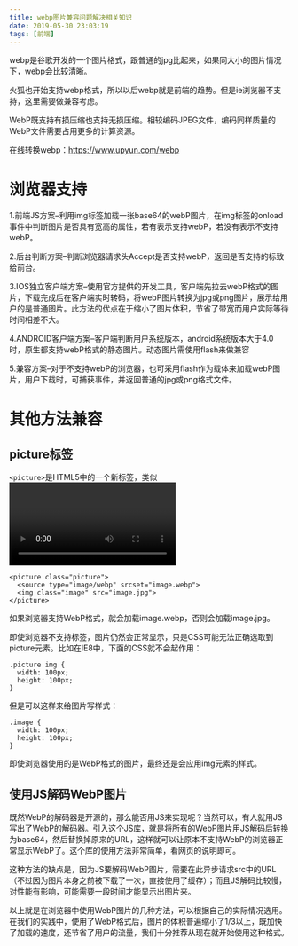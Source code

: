 ```yaml
---
title: webp图片兼容问题解决相关知识
date: 2019-05-30 23:03:19
tags: [前端]
---
```


webp是谷歌开发的一个图片格式，跟普通的jpg比起来，如果同大小的图片情况下，webp会比较清晰。

火狐也开始支持webp格式，所以以后webp就是前端的趋势。但是ie浏览器不支持，这里需要做兼容考虑。

WebP既支持有损压缩也支持无损压缩。相较编码JPEG文件，编码同样质量的WebP文件需要占用更多的计算资源。

在线转换webp：https://www.upyun.com/webp


# 浏览器支持

1.前端JS方案–利用img标签加载一张base64的webP图片，在img标签的onload事件中判断图片是否具有宽高的属性，若有表示支持webP，若没有表示不支持webP。

2.后台判断方案–判断浏览器请求头Accept是否支持webP，返回是否支持的标致给前台。

3.IOS独立客户端方案–使用官方提供的开发工具，客户端先拉去webP格式的图片，下载完成后在客户端实时转码，将webP图片转换为jpg或png图片，展示给用户的是普通图片。此方法的优点在于缩小了图片体积，节省了带宽而用户实际等待时间相差不大。

4.ANDROID客户端方案–客户端判断用户系统版本，android系统版本大于4.0时，原生都支持webP格式的静态图片。动态图片需使用flash来做兼容

5.兼容方案–对于不支持webP的浏览器，也可采用flash作为载体来加载webP图片，用户下载时，可捕获事件，并返回普通的jpg或png格式文件。

# 其他方法兼容

<!--more-->
##  picture标签

`<picture>`是HTML5中的一个新标签，类似<video>它也可以指定多个格式的资源，由浏览器选择自己支持的格式进行加载。

```
<picture class="picture">
  <source type="image/webp" srcset="image.webp">
  <img class="image" src="image.jpg">
</picture>
```
如果浏览器支持WebP格式，就会加载image.webp，否则会加载image.jpg。

即使浏览器不支持<picture>标签，图片仍然会正常显示，只是CSS可能无法正确选取到picture元素。比如在IE8中，下面的CSS就不会起作用：

```
.picture img {
  width: 100px;
  height: 100px;
}
```
但是可以这样来给图片写样式：
```
.image {
  width: 100px;
  height: 100px;
}
```
即使浏览器使用的是WebP格式的图片，最终还是会应用img元素的样式。

## 使用JS解码WebP图片

既然WebP的解码器是开源的，那么能否用JS来实现呢？当然可以，有人就用JS写出了WebP的解码器。引入这个JS库，就是将所有的WebP图片用JS解码后转换为base64，然后替换掉原来的URL，这样就可以让原本不支持WebP的浏览器正常显示WebP了。这个库的使用方法非常简单，看网页的说明即可。

这种方法的缺点是，因为JS要解码WebP图片，需要在此异步请求src中的URL（不过因为图片本身之前被下载了一次，直接使用了缓存）；而且JS解码比较慢，对性能有影响，可能需要一段时间才能显示出图片来。

以上就是在浏览器中使用WebP图片的几种方法，可以根据自己的实际情况选用。在我们的实践中，使用了WebP格式后，图片的体积普遍缩小了1/3以上，既加快了加载的速度，还节省了用户的流量，我们十分推荐从现在就开始使用这种格式。